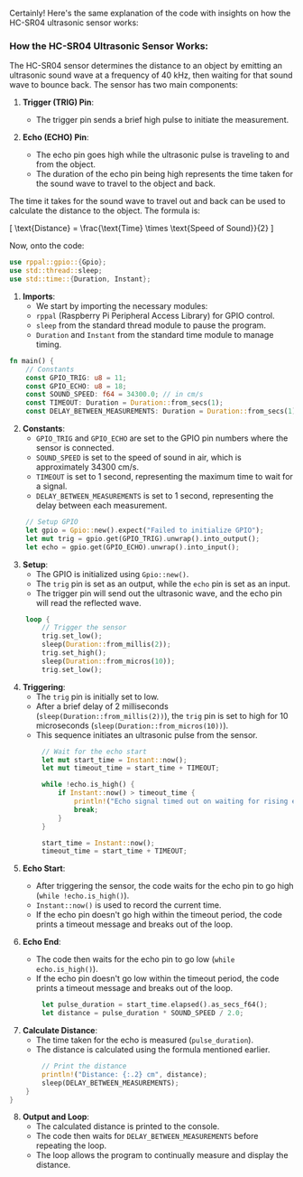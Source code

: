 Certainly! Here's the same explanation of the code with insights on how the HC-SR04 ultrasonic sensor works:

### How the HC-SR04 Ultrasonic Sensor Works:

The HC-SR04 sensor determines the distance to an object by emitting an ultrasonic sound wave at a frequency of 40 kHz, then waiting for that sound wave to bounce back. The sensor has two main components:

1. **Trigger (TRIG) Pin**:
   - The trigger pin sends a brief high pulse to initiate the measurement.

2. **Echo (ECHO) Pin**:
   - The echo pin goes high while the ultrasonic pulse is traveling to and from the object.
   - The duration of the echo pin being high represents the time taken for the sound wave to travel to the object and back.

The time it takes for the sound wave to travel out and back can be used to calculate the distance to the object. The formula is:

\[ \text{Distance} = \frac{\text{Time} \times \text{Speed of Sound}}{2} \]

Now, onto the code:

```rust
use rppal::gpio::{Gpio};
use std::thread::sleep;
use std::time::{Duration, Instant};
```

1. **Imports**:
   - We start by importing the necessary modules:
   - `rppal` (Raspberry Pi Peripheral Access Library) for GPIO control.
   - `sleep` from the standard thread module to pause the program.
   - `Duration` and `Instant` from the standard time module to manage timing.

```rust
fn main() {
    // Constants
    const GPIO_TRIG: u8 = 11;
    const GPIO_ECHO: u8 = 18;
    const SOUND_SPEED: f64 = 34300.0; // in cm/s
    const TIMEOUT: Duration = Duration::from_secs(1);
    const DELAY_BETWEEN_MEASUREMENTS: Duration = Duration::from_secs(1);
```

2. **Constants**:
   - `GPIO_TRIG` and `GPIO_ECHO` are set to the GPIO pin numbers where the sensor is connected.
   - `SOUND_SPEED` is set to the speed of sound in air, which is approximately 34300 cm/s.
   - `TIMEOUT` is set to 1 second, representing the maximum time to wait for a signal.
   - `DELAY_BETWEEN_MEASUREMENTS` is set to 1 second, representing the delay between each measurement.

```rust
    // Setup GPIO
    let gpio = Gpio::new().expect("Failed to initialize GPIO");
    let mut trig = gpio.get(GPIO_TRIG).unwrap().into_output();
    let echo = gpio.get(GPIO_ECHO).unwrap().into_input();
```

3. **Setup**:
   - The GPIO is initialized using `Gpio::new()`.
   - The `trig` pin is set as an output, while the `echo` pin is set as an input.
   - The trigger pin will send out the ultrasonic wave, and the echo pin will read the reflected wave.

```rust
    loop {
        // Trigger the sensor
        trig.set_low();
        sleep(Duration::from_millis(2));
        trig.set_high();
        sleep(Duration::from_micros(10));
        trig.set_low();
```

4. **Triggering**:
   - The `trig` pin is initially set to low.
   - After a brief delay of 2 milliseconds (`sleep(Duration::from_millis(2))`), the `trig` pin is set to high for 10 microseconds (`sleep(Duration::from_micros(10))`).
   - This sequence initiates an ultrasonic pulse from the sensor.

```rust
        // Wait for the echo start
        let mut start_time = Instant::now();
        let mut timeout_time = start_time + TIMEOUT;

        while !echo.is_high() {
            if Instant::now() > timeout_time {
                println!("Echo signal timed out on waiting for rising edge");
                break;
            }
        }

        start_time = Instant::now();
        timeout_time = start_time + TIMEOUT;
```

5. **Echo Start**:
   - After triggering the sensor, the code waits for the echo pin to go high (`while !echo.is_high()`).
   - `Instant::now()` is used to record the current time.
   - If the echo pin doesn't go high within the timeout period, the code prints a timeout message and breaks out of the loop.

6. **Echo End**:
   - The code then waits for the echo pin to go low (`while echo.is_high()`).
   - If the echo pin doesn't go low within the timeout period, the code prints a timeout message and breaks out of the loop.

```rust
        let pulse_duration = start_time.elapsed().as_secs_f64();
        let distance = pulse_duration * SOUND_SPEED / 2.0;
```

7. **Calculate Distance**:
   - The time taken for the echo is measured (`pulse_duration`).
   - The distance is calculated using the formula mentioned earlier.

```rust
        // Print the distance
        println!("Distance: {:.2} cm", distance);
        sleep(DELAY_BETWEEN_MEASUREMENTS);
    }
}
```

8. **Output and Loop**:
   - The calculated distance is printed to the console.
   - The code then waits for `DELAY_BETWEEN_MEASUREMENTS` before repeating the loop.
   - The loop allows the program to continually measure and display the distance.